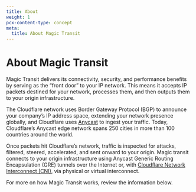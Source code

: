 ```yaml
---
title: About
weight: 1
pcx-content-type: concept
meta:
  title: About Magic Transit
---
```


# About Magic Transit

Magic Transit delivers its connectivity, security, and performance benefits by serving as the “front door” to your IP network. This means it accepts IP packets destined for your network, processes them, and then outputs them to your origin infrastructure.

The Cloudflare network uses Border Gateway Protocol (BGP) to announce your company’s IP address space, extending your network presence globally, and Cloudflare uses [Anycast](https://www.cloudflare.com/learning/cdn/glossary/anycast-network/) to ingest your traffic. Today, Cloudflare’s Anycast edge network spans 250 cities in more than 100 countries around the world.

Once packets hit Cloudflare’s network, traffic is inspected for attacks, filtered, steered, accelerated, and sent onward to your origin. Magic transit connects to your origin infrastructure using Anycast Generic Routing Encapsulation (GRE) tunnels over the Internet or, with [Cloudflare Network Interconnect (CNI)](https://developers.cloudflare.com/network-interconnect), via physical or virtual interconnect.

For more on how Magic Transit works, review the information below.

<DirectoryListing path="/about" />